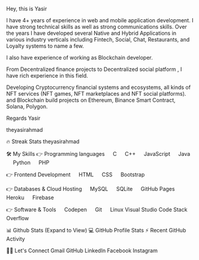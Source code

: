 Hey, this is Yasir  

I have 4+ years of experience in web and mobile application development. I have strong technical skills as well as strong communications skills. Over the years I have developed several Native and Hybrid Applications in various industry verticals including Fintech, Social, Chat, Restaurants, and Loyalty systems to name a few.

I also have experience of working as Blockchain developer.

From Decentralized finance projects to Decentralized social platform , I have rich experience in this field.

Developing Cryptocurrency financial systems and ecosystems, all kinds of NFT services (NFT games, NFT marketplaces and NFT social platforms). and Blockchain build projects on Ethereum, Binance Smart Contract, Solana, Polygon.

Regards
Yasir

theyasirahmad

🔥 Streak Stats
theyasirahmad

🛠️ My Skills
👉 Programming languages
  C   C++   JavaScript   Java   Python   PHP

👉 Frontend Development
  HTML   CSS   Bootstrap

👉 Databases & Cloud Hosting
  MySQL   SQLite   GitHub Pages   Heroku   Firebase

👉 Software & Tools
  Codepen   Git   Linux  Visual Studio Code   Stack Overflow  


📊 Github Stats (Expand to View)
💻 GitHub Profile Stats
⚡ Recent GitHub Activity

🙋‍♀️ Let's Connect
Gmail GitHub LinkedIn Facebook Instagram
